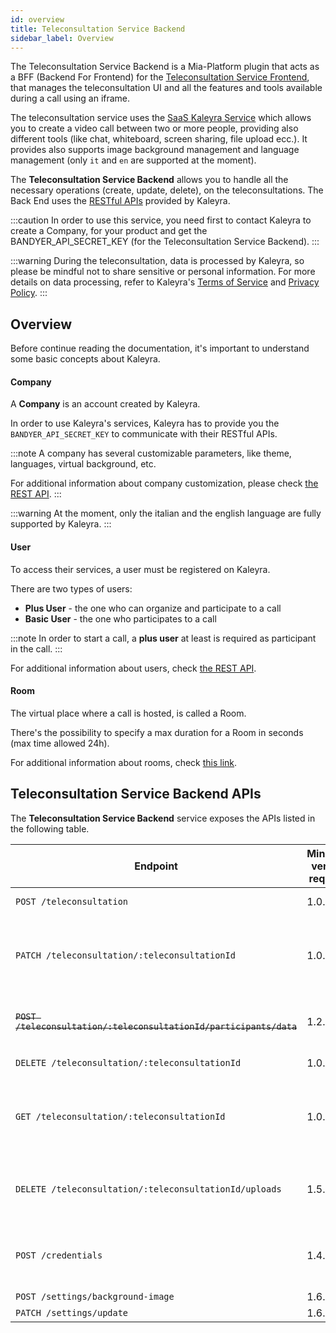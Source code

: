 ```yaml
---
id: overview
title: Teleconsultation Service Backend
sidebar_label: Overview
---
```


<!--
WARNING: this file was automatically generated by Mia-Platform Doc Aggregator.
DO NOT MODIFY IT BY HAND.
Instead, modify the source file and run the aggregator to regenerate this file.
-->

The Teleconsultation Service Backend is a Mia-Platform plugin that acts as a BFF (Backend For Frontend) for the [Teleconsultation Service Frontend][teleconsultation-service-fe], that manages the teleconsultation UI and all the features and tools available during a call using an iframe.

The teleconsultation service uses the [SaaS Kaleyra Service][kaleyra] which allows you to create a video call between two or more people, providing also different tools (like chat, whiteboard, screen sharing, file upload ecc.). It provides also supports image background management and language management (only `it` and `en` are supported at the moment).

The **Teleconsultation Service Backend** allows you to handle all the necessary operations (create, update, delete), on the teleconsultations. The Back End uses the [RESTful APIs][kaleyra-rest-api] provided by Kaleyra.

:::caution
In order to use this service, you need first to contact Kaleyra to create a Company, for your product and get the BANDYER_API_SECRET_KEY (for the Teleconsultation Service Backend).
:::

:::warning
During the teleconsultation, data is processed by Kaleyra, so please be mindful not to share sensitive or personal information. For more details on data processing, refer to Kaleyra's [Terms of Service](https://www.kaleyra.com/terms-and-conditions/) and [Privacy Policy](https://www.kaleyra.com/privacy-policy-kaleyra/).
:::

## Overview

Before continue reading the documentation, it's important to understand some basic concepts about Kaleyra.

#### Company

A **Company** is an account created by Kaleyra.

In order to use Kaleyra's services, Kaleyra has to provide you the `BANDYER_API_SECRET_KEY` to communicate with their RESTful APIs.

:::note
A company has several customizable parameters, like theme, languages, virtual background, etc.

For additional information about company customization, please check [the REST API][kaleyra-rest-api].
:::

:::warning
At the moment, only the italian and the english language are fully supported by Kaleyra.
:::

#### User

To access their services, a user must be registered on Kaleyra.

There are two types of users:
 - **Plus User** - the one who can organize and participate to a call
 - **Basic User** - the one who participates to a call

:::note
In order to start a call, a **plus user** at least is required as participant in the call.
:::

For additional information about users, check [the REST API][kaleyra-rest-api].

#### Room

The virtual place where a call is hosted, is called a Room.

There's the possibility to specify a max duration for a Room in seconds (max time allowed 24h).

For additional information about rooms, check [this link][kaleyra-rest-api].

## Teleconsultation Service Backend APIs

The **Teleconsultation Service Backend** service exposes the APIs listed in the following table.

| Endpoint                                                           | Minimum version required | Deprecation version | Description                                                                               |
|--------------------------------------------------------------------|--------------------------|---------------------|-------------------------------------------------------------------------------------------|
| `POST /teleconsultation`                                           | 1.0.0                    |                     | Create a new teleconsultation.                                                            |
| `PATCH /teleconsultation/:teleconsultationId`                      | 1.0.0                    |                     | Complete or partial update a teleconsultation (_participants_, *start_date*, *end_date*). |
| ~~`POST /teleconsultation/:teleconsultationId/participants/data`~~ | 1.2.0                    | 2.0.0               | Add a new participant to the teleconsultation.                                            |
| `DELETE /teleconsultation/:teleconsultationId`                     | 1.0.0                    |                     | Delete a teleconsultation.                                                                |
| `GET /teleconsultation/:teleconsultationId`                        | 1.0.0                    |                     | Return all data required to instantiate a teleconsultation UI and start the call.         |
| `DELETE /teleconsultation/:teleconsultationId/uploads`             | 1.5.0                    |                     | Delete all files uploaded by the participants during a teleconsultation.                  |
| `POST /credentials`                                                | 1.4.0                    |                     | Return a valid accessToken for clients using SDK authentication.                          |
| `POST /settings/background-image`                                  | 1.6.0                    |                     |                                                                                           |
| `PATCH /settings/update`                                           | 1.6.0                    |                     |                                                                                           |


[kaleyra]: https://www.kaleyra.com/
[kaleyra-rest-api]: https://developers.kaleyra.com/support/home

[teleconsultation-service-fe]: /runtime_suite/teleconsultation-service-frontend/10_overview.md
